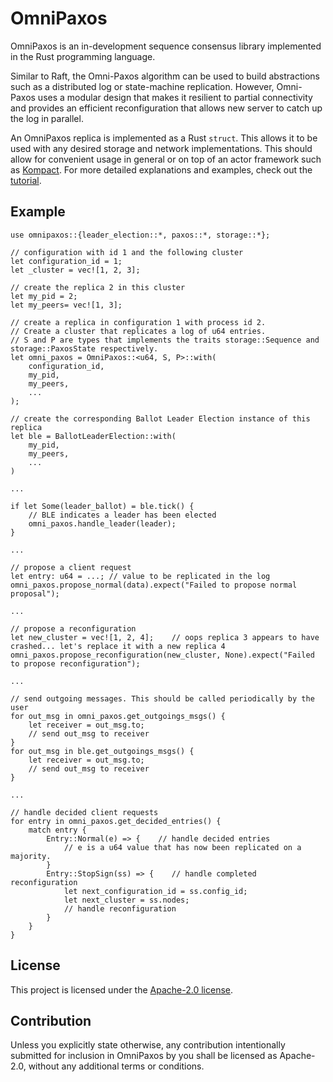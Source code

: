 OmniPaxos
============

OmniPaxos is an in-development sequence consensus library implemented in the Rust programming language. 

Similar to Raft, the Omni-Paxos algorithm can be used to build abstractions such as a distributed log or state-machine replication. However, Omni-Paxos uses a modular design that makes it resilient to partial connectivity and provides an efficient reconfiguration that allows new server to catch up the log in parallel.

An OmniPaxos replica is implemented as a Rust ```struct```. This allows it to be used with any desired storage and network implementations. This should allow for convenient usage in general or on top of an actor framework such as [Kompact](https://github.com/kompics/kompact). For more detailed explanations and examples, check out the [tutorial](https://haraldng.github.io/omnipaxos/foreword.html).

## Example
```rust,edition2018,no_run,noplaypen
use omnipaxos::{leader_election::*, paxos::*, storage::*};

// configuration with id 1 and the following cluster
let configuration_id = 1;
let _cluster = vec![1, 2, 3];

// create the replica 2 in this cluster
let my_pid = 2;
let my_peers= vec![1, 3]; 

// create a replica in configuration 1 with process id 2.
// Create a cluster that replicates a log of u64 entries. 
// S and P are types that implements the traits storage::Sequence and storage::PaxosState respectively.
let omni_paxos = OmniPaxos::<u64, S, P>::with(
    configuration_id,
    my_pid,
    my_peers,
    ...
);

// create the corresponding Ballot Leader Election instance of this replica
let ble = BallotLeaderElection::with(
    my_pid, 
    my_peers,
    ...
)

...

if let Some(leader_ballot) = ble.tick() {
    // BLE indicates a leader has been elected
    omni_paxos.handle_leader(leader);
} 

...

// propose a client request
let entry: u64 = ...; // value to be replicated in the log
omni_paxos.propose_normal(data).expect("Failed to propose normal proposal");

...

// propose a reconfiguration
let new_cluster = vec![1, 2, 4];    // oops replica 3 appears to have crashed... let's replace it with a new replica 4
omni_paxos.propose_reconfiguration(new_cluster, None).expect("Failed to propose reconfiguration");

...

// send outgoing messages. This should be called periodically by the user
for out_msg in omni_paxos.get_outgoings_msgs() {
    let receiver = out_msg.to;
    // send out_msg to receiver
}
for out_msg in ble.get_outgoings_msgs() {
    let receiver = out_msg.to;
    // send out_msg to receiver
}

...

// handle decided client requests
for entry in omni_paxos.get_decided_entries() {
    match entry {
        Entry::Normal(e) => {    // handle decided entries
            // e is a u64 value that has now been replicated on a majority.
        }
        Entry::StopSign(ss) => {    // handle completed reconfiguration
            let next_configuration_id = ss.config_id;
            let next_cluster = ss.nodes;
            // handle reconfiguration
        }
    }
}
```

## License

This project is licensed under the [Apache-2.0 license](LICENSE).

## Contribution

Unless you explicitly state otherwise, any contribution intentionally submitted for inclusion in OmniPaxos by you shall be licensed as Apache-2.0, without any additional terms or conditions.
